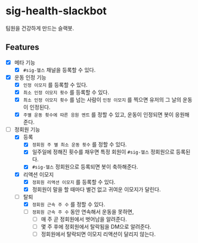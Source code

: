 # sig-health-slackbot
팀원을 건강하게 만드는 슬랙봇.


## Features

- [x] 메타 기능
    - [x] `#sig-헬스` 채널을 등록할 수 있다.
- [x] 운동 인정 기능
    - [x] `인정 이모지` 를 등록할 수 있다.
    - [x] `최소 인정 이모지 횟수` 를 등록할 수 있다.
    - [x] `최소 인정 이모지 횟수` 를 넘는 사람이 `인정 이모지` 를 찍으면 유저의 그 날의 운동이 인정된다.
    - [x] `주별 운동 횟수에 따른 응원 멘트` 를 정할 수 있고, 운동이 인정되면 봇이 응원해준다.
- [ ] 정회원 기능
    - [x] 등록
        - [x] `정회원 주 별 최소 운동 횟수` 를 정할 수 있다.
        - [x] 일주일에 정해진 횟수를 채우면 특정 회원이 `#sig-헬스` 정회원으로 등록된다.
        - [x] `#sig-헬스` 정회원으로 등록되면 봇이 축하해준다.
    - [x] 리액션 이모지
        - [x] `정회원 리액션 이모지` 를 등록할 수 있다.
        - [x] 정회원이 말을 할 때마다 별건 없고 귀여운 이모지가 달린다.
    - [ ] 탈퇴
        - [x] `정회원 근속 주 수` 를 정할 수 있다.
        - [ ] `정회원 근속 주 수` 동안 연속해서 운동을 못하면,
            - [ ] 매 주 곧 정회원에서 벗어남을 알려준다.
            - [ ] 몇 주 후에 정회원에서 탈락됨을 DM으로 알려준다.
            - [ ] 정회원에서 탈락되면 이모지 리액션이 달리지 않는다.
